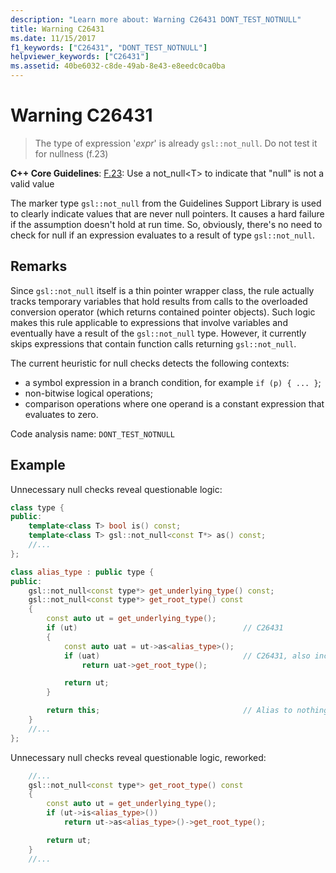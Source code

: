 ```yaml
---
description: "Learn more about: Warning C26431 DONT_TEST_NOTNULL"
title: Warning C26431
ms.date: 11/15/2017
f1_keywords: ["C26431", "DONT_TEST_NOTNULL"]
helpviewer_keywords: ["C26431"]
ms.assetid: 40be6032-c8de-49ab-8e43-e8eedc0ca0ba
---
```

# Warning C26431

> The type of expression '*expr*' is already `gsl::not_null`. Do not test it for nullness (f.23)

**C++ Core Guidelines**:
[F.23](https://isocpp.github.io/CppCoreGuidelines/CppCoreGuidelines#Rf-nullptr): Use a not_null\<T> to indicate that "null" is not a valid value

The marker type `gsl::not_null` from the Guidelines Support Library is used to clearly indicate values that are never null pointers. It causes a hard failure if the assumption doesn't hold at run time. So, obviously, there's no need to check for null if an expression evaluates to a result of type `gsl::not_null`.

## Remarks

Since `gsl::not_null` itself is a thin pointer wrapper class, the rule actually tracks temporary variables that hold results from calls to the overloaded conversion operator (which returns contained pointer objects). Such logic makes this rule applicable to expressions that involve variables and eventually have a result of the `gsl::not_null` type. However, it currently skips expressions that contain function calls returning `gsl::not_null`.

The current heuristic for null checks detects the following contexts:

- a symbol expression in a branch condition, for example `if (p) { ... }`;
- non-bitwise logical operations;
- comparison operations where one operand is a constant expression that evaluates to zero.

Code analysis name: `DONT_TEST_NOTNULL`

## Example

Unnecessary null checks reveal questionable logic:

```cpp
class type {
public:
    template<class T> bool is() const;
    template<class T> gsl::not_null<const T*> as() const;
    //...
};

class alias_type : public type {
public:
    gsl::not_null<const type*> get_underlying_type() const;
    gsl::not_null<const type*> get_root_type() const
    {
        const auto ut = get_underlying_type();
        if (ut)                                     // C26431
        {
            const auto uat = ut->as<alias_type>();
            if (uat)                                // C26431, also incorrect use of API!
                return uat->get_root_type();

            return ut;
        }

        return this;                                // Alias to nothing? Actually, dead code!
    }
    //...
};
```

Unnecessary null checks reveal questionable logic, reworked:

```cpp
    //...
    gsl::not_null<const type*> get_root_type() const
    {
        const auto ut = get_underlying_type();
        if (ut->is<alias_type>())
            return ut->as<alias_type>()->get_root_type();

        return ut;
    }
    //...
```
